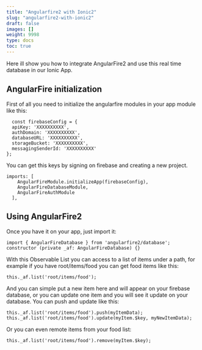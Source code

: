 ```yaml
---
title: "Angularfire2 with Ionic2"
slug: "angularfire2-with-ionic2"
draft: false
images: []
weight: 9998
type: docs
toc: true
---
```


Here ill show you how to integrate AngularFire2 and use this real time database in our Ionic App.

## AngularFire initialization
First of all you need to initialize the angularfire modules in your app module like this:

      const firebaseConfig = {
      apiKey: 'XXXXXXXXXX',
      authDomain: 'XXXXXXXXXX',
      databaseURL: 'XXXXXXXXXX',
      storageBucket: 'XXXXXXXXXX',
      messagingSenderId: 'XXXXXXXXXX'
    };

You can get this keys by signing on firebase and creating a new project.

    imports: [
        AngularFireModule.initializeApp(firebaseConfig),
        AngularFireDatabaseModule,
        AngularFireAuthModule
      ],

## Using AngularFire2
Once you have it on your app, just import it:

    import { AngularFireDatabase } from 'angularfire2/database';
    constructor (private _af: AngularFireDatabase) {}

With this Observable List you can access to a list of items under a path, for example if you have root/items/food you can get food items like this:

    this._af.list('root/items/food');

And you can simple put a new item here and will appear on your firebase database, or you can update one item and you will see it update on your database. You can push and update like this:

    this._af.list('root/items/food').push(myItemData);
    this._af.list('root/items/food').update(myItem.$key, myNewItemData);

Or you can even remote items from your food list:

    this._af.list('root/items/food').remove(myItem.$key);


